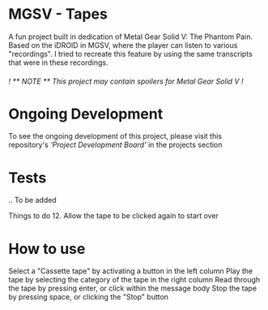 # MGSV - Tapes
A fun project built in dedication of Metal Gear Solid V: The Phantom Pain.
Based on the iDROID in MGSV, where the player can listen to various "recordings". I tried to recreate this feature by using the same transcripts that were in these recordings.

###### ! ** NOTE ** This project may contain spoilers for Metal Gear Solid V !

# Ongoing Development
To see the ongoing development of this project, please visit this repository's _'Project Development Board'_ in the projects section

# Tests
.. To be added

Things to do
12. Allow the tape to be clicked again to start over

# How to use
Select a "Cassette tape" by activating a button in the left column
Play the tape by selecting the category of the tape in the right column
Read through the tape by pressing enter, or click within the message body
Stop the tape by pressing space, or clicking the "Stop" button

